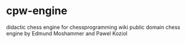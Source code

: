 # cpw-engine
didactic chess engine for chessprogramming wiki
public domain chess engine by Edmund Moshammer and Pawel Koziol
